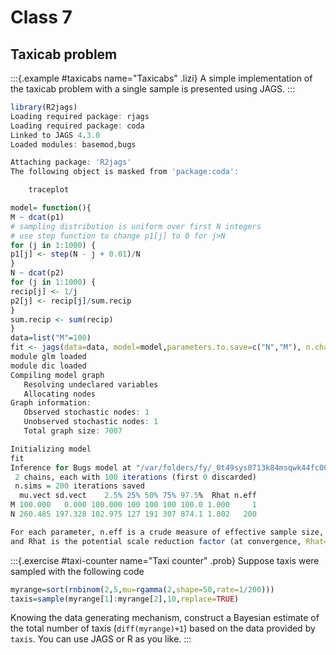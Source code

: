 # Class 7

## Taxicab problem


:::{.example #taxicabs name="Taxicabs" .lizi}
A simple implementation of the taxicab problem with a single sample is presented using JAGS. 
:::



```r
library(R2jags)
Loading required package: rjags
Loading required package: coda
Linked to JAGS 4.3.0
Loaded modules: basemod,bugs

Attaching package: 'R2jags'
The following object is masked from 'package:coda':

    traceplot

model= function(){
M ~ dcat(p1)
# sampling distribution is uniform over first N integers
# use step function to change p1[j] to 0 for j>N
for (j in 1:1000) {
p1[j] <- step(N - j + 0.01)/N
}
N ~ dcat(p2)
for (j in 1:1000) {
recip[j] <- 1/j
p2[j] <- recip[j]/sum.recip
}
sum.recip <- sum(recip)
}
data=list("M"=100)
fit <- jags(data=data, model=model,parameters.to.save=c("N","M"), n.chain=2, n.iter=100, n.thin=1, n.burn=0, DIC=FALSE)
module glm loaded
module dic loaded
Compiling model graph
   Resolving undeclared variables
   Allocating nodes
Graph information:
   Observed stochastic nodes: 1
   Unobserved stochastic nodes: 1
   Total graph size: 7007

Initializing model
fit
Inference for Bugs model at "/var/folders/fy/_0t49sys0713k84msqwk44fc0000gp/T//RtmpAKgqWq/model1572d33e5b650.txt", fit using jags,
 2 chains, each with 100 iterations (first 0 discarded)
 n.sims = 200 iterations saved
  mu.vect sd.vect    2.5% 25% 50% 75% 97.5%  Rhat n.eff
M 100.000   0.000 100.000 100 100 100 100.0 1.000     1
N 260.485 197.328 102.975 127 191 307 874.1 1.002   200

For each parameter, n.eff is a crude measure of effective sample size,
and Rhat is the potential scale reduction factor (at convergence, Rhat=1).
```


:::{.exercise #taxi-counter name="Taxi counter" .prob}
Suppose taxis were sampled with the following code

```r
myrange=sort(rnbinom(2,5,mu=rgamma(2,shape=50,rate=1/200)))
taxis=sample(myrange[1]:myrange[2],10,replace=TRUE)
```
Knowing the data generating mechanism, construct a Bayesian estimate of the total number of taxis (`diff(myrange)+1`) based on the data provided by `taxis`. You can use JAGS or R as you like. 
:::

